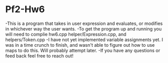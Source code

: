 # Pf2-Hw6
-This is a program that takes in user expression and evaluates, or modifies in whichever way the user wants.
-To get the program up and running you will need to complie hw6.cpp helper/Expression.cpp, and helpers/Token.cpp
-I have not yet implemented variable assignments yet. I was in a time crunch to finish, and wasn't able to figure out how to use maps to do this. Will probably attempt later.
-If you have any questions or feed back feel free to reach out!
